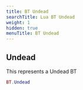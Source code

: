 ```yaml
---
title: BT Undead
searchTitle: Lua BT Undead
weight: 1
hidden: true
menuTitle: BT Undead
---
```

## Undead

This represents a Undead BT
```lua
BT.Undead
```